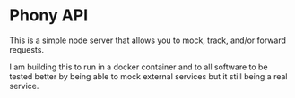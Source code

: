 # Phony API

This is a simple node server that allows you to mock, track, and/or forward requests.

I am building this to run in a docker container and to all software to be tested
better by being able to mock external services but it still being a real service.

